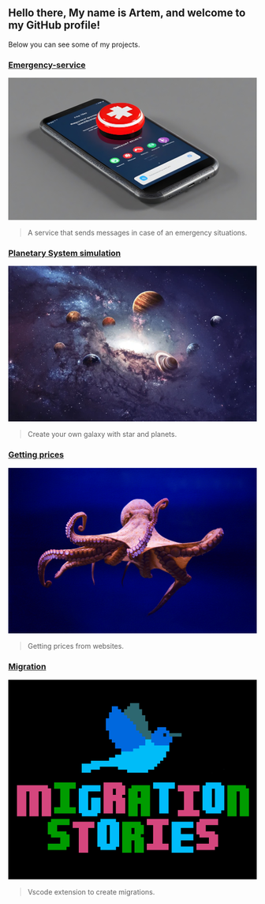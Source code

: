 ## Hello there, My name is Artem, and welcome to my GitHub profile!
Below you can see some of my projects.


### [Emergency-service](https://github.com/iaiw3br/emergency-messages)

<a href="https://github.com/iaiw3br/emergency-messages">
<img src="https://github.com/iaiw3br/emergency-messages/raw/master/assets/banner.png" width="600px"></a>

> A service that sends messages in case of an emergency situations.


### [Planetary System simulation](https://github.com/iaiw3br/space)

<a href="https://github.com/iaiw3br/space">
<img src="https://github.com/iaiw3br/space/raw/main/assets/space-photo.webp" width="600px"></a>

> Create your own galaxy with star and planets.



### [Getting prices](https://github.com/iaiw3br/finding-prices)

<a href="https://github.com/iaiw3br/finding-prices">
<img src="https://github.com/iaiw3br/finding-prices/raw/master/assets/banner.gif" width="600px"></a>

> Getting prices from websites.


### [Migration](https://github.com/iaiw3br/vscode-create-migration)

<a href="https://github.com/iaiw3br/vscode-create-migration">
<img src="https://github.com/iaiw3br/vscode-create-migration/raw/master/images/banner.gif" width="600px"></a>

> Vscode extension to create migrations.
